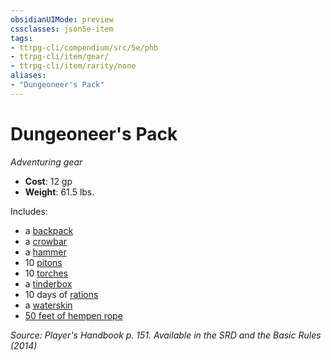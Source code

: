 ```yaml
---
obsidianUIMode: preview
cssclasses: json5e-item
tags:
- ttrpg-cli/compendium/src/5e/phb
- ttrpg-cli/item/gear/
- ttrpg-cli/item/rarity/none
aliases: 
- "Dungeoneer's Pack"
---
```

# Dungeoneer's Pack
*Adventuring gear*  


- **Cost**: 12 gp
- **Weight**: 61.5 lbs.

Includes:

- a [backpack](/3-Mechanics/CLI/Compendium/items/backpack.md)  
- a [crowbar](/3-Mechanics/CLI/Compendium/items/crowbar.md)  
- a [hammer](/3-Mechanics/CLI/Compendium/items/hammer.md)  
- 10 [pitons](/3-Mechanics/CLI/Compendium/items/piton.md)  
- 10 [torches](/3-Mechanics/CLI/Compendium/items/torch.md)  
- a [tinderbox](/3-Mechanics/CLI/Compendium/items/tinderbox.md)  
- 10 days of [rations](/3-Mechanics/CLI/Compendium/items/rations-1-day.md)  
- a [waterskin](/3-Mechanics/CLI/Compendium/items/waterskin.md)  
- [50 feet of hempen rope](/3-Mechanics/CLI/Compendium/items/hempen-rope-50-feet.md)  

*Source: Player's Handbook p. 151. Available in the <span title='Systems Reference Document (5.1)'>SRD</span> and the Basic Rules (2014)*